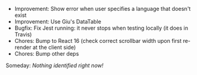 * Improvement: Show error when user specifies a language that doesn't exist
* Improvement: Use Giu's DataTable
* Bugfix: Fix Jest running: it never stops when testing locally (it does in Travis)
* Chores: Bump to React 16 (check correct scrollbar width upon first re-render at the client side)
* Chores: Bump other deps

Someday: *Nothing identified right now!*
